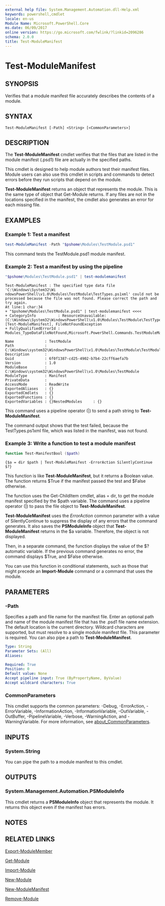 ```yaml
---
external help file: System.Management.Automation.dll-Help.xml
keywords: powershell,cmdlet
locale: en-us
Module Name: Microsoft.PowerShell.Core
ms.date: 06/09/2017
online version: https://go.microsoft.com/fwlink/?linkid=2096286
schema: 2.0.0
title: Test-ModuleManifest
---
```

# Test-ModuleManifest

## SYNOPSIS
Verifies that a module manifest file accurately describes the contents of a module.

## SYNTAX

```
Test-ModuleManifest [-Path] <String> [<CommonParameters>]
```

## DESCRIPTION

The **Test-ModuleManifest** cmdlet verifies that the files that are listed in the module manifest (.psd1) file are actually in the specified paths.

This cmdlet is designed to help module authors test their manifest files.
Module users can also use this cmdlet in scripts and commands to detect errors before they run scripts that depend on the module.

**Test-ModuleManifest** returns an object that represents the module.
This is the same type of object that Get-Module returns.
If any files are not in the locations specified in the manifest, the cmdlet also generates an error for each missing file.

## EXAMPLES

### Example 1: Test a manifest

```powershell
test-ModuleManifest -Path "$pshome\Modules\TestModule.psd1"
```

This command tests the TestModule.psd1 module manifest.

### Example 2: Test a manifest by using the pipeline

```powershell
"$pshome\Modules\TestModule.psd1" | test-modulemanifest
```

```Output
Test-ModuleManifest : The specified type data file 'C:\Windows\System32\Wi
ndowsPowerShell\v1.0\Modules\TestModule\TestTypes.ps1xml' could not be processed because the file was not found. Please correct the path and try again.
At line:1 char:34
+ "$pshome\Modules\TestModule.psd1" | test-modulemanifest <<<<
+ CategoryInfo          : ResourceUnavailable: (C:\Windows\System32\WindowsPowerShell\v1.0\Modules\TestModule\TestTypes.ps1xml:String) [Test-ModuleManifest], FileNotFoundException
+ FullyQualifiedErrorId : Modules_TypeDataFileNotFound,Microsoft.PowerShell.Commands.TestModuleManifestCommandName

Name              : TestModule
Path              : C:\Windows\system32\WindowsPowerShell\v1.0\Modules\TestModule\TestModule.psd1
Description       :
Guid              : 6f0f1387-cd25-4902-b7b4-22cff6aefa7b
Version           : 1.0
ModuleBase        : C:\Windows\system32\WindowsPowerShell\v1.0\Modules\TestModule
ModuleType        : Manifest
PrivateData       :
AccessMode        : ReadWrite
ExportedAliases   : {}
ExportedCmdlets   : {}
ExportedFunctions : {}
ExportedVariables : {}NestedModules     : {}
```

This command uses a pipeline operator (|) to send a path string to **Test-ModuleManifest**.

The command output shows that the test failed, because the TestTypes.ps1xml file, which was listed in the manifest, was not found.

### Example 3: Write a function to test a module manifest

```powershell
function Test-ManifestBool ($path)
```

```Output
{$a = dir $path | Test-ModuleManifest -ErrorAction SilentlyContinue $?}
```

This function is like **Test-ModuleManifest**, but it returns a Boolean value.
The function returns $True if the manifest passed the test and $False otherwise.

The function uses the Get-ChildItem cmdlet, alias = dir, to get the module manifest specified by the $path variable.
The command uses a pipeline operator (|) to pass the file object to **Test-ModuleManifest**.

**Test-ModuleManifest** uses the *ErrorAction* common parameter with a value of SilentlyContinue to suppress the display of any errors that the command generates.
It also saves the **PSModuleInfo** object that **Test-ModuleManifest** returns in the $a variable.
Therefore, the object is not displayed.

Then, in a separate command, the function displays the value of the $?
automatic variable.
If the previous command generates no error, the command displays $True, and $False otherwise.

You can use this function in conditional statements, such as those that might precede an **Import-Module** command or a command that uses the module.

## PARAMETERS

### -Path

Specifies a path and file name for the manifest file.
Enter an optional path and name of the module manifest file that has the .psd1 file name extension.
The default location is the current directory.
Wildcard characters are supported, but must resolve to a single module manifest file.
This parameter is required.
You can also pipe a path to **Test-ModuleManifest**.

```yaml
Type: String
Parameter Sets: (All)
Aliases:

Required: True
Position: 0
Default value: None
Accept pipeline input: True (ByPropertyName, ByValue)
Accept wildcard characters: True
```

### CommonParameters

This cmdlet supports the common parameters: -Debug, -ErrorAction, -ErrorVariable, -InformationAction, -InformationVariable, -OutVariable, -OutBuffer, -PipelineVariable, -Verbose, -WarningAction, and -WarningVariable. For more information, see [about_CommonParameters](https://go.microsoft.com/fwlink/?LinkID=113216).

## INPUTS

### System.String

You can pipe the path to a module manifest to this cmdlet.

## OUTPUTS

### System.Management.Automation.PSModuleInfo

This cmdlet returns a **PSModuleInfo** object that represents the module.
It returns this object even if the manifest has errors.

## NOTES

## RELATED LINKS

[Export-ModuleMember](Export-ModuleMember.md)

[Get-Module](Get-Module.md)

[Import-Module](Import-Module.md)

[New-Module](New-Module.md)

[New-ModuleManifest](New-ModuleManifest.md)

[Remove-Module](Remove-Module.md)


